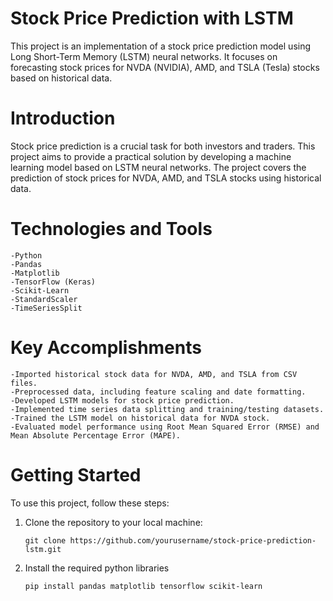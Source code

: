 # Stock Price Prediction with LSTM

This project is an implementation of a stock price prediction model using Long Short-Term Memory (LSTM) neural networks. It focuses on forecasting stock prices for NVDA (NVIDIA), AMD, and TSLA (Tesla) stocks based on historical data.


# Introduction

Stock price prediction is a crucial task for both investors and traders. This project aims to provide a practical solution by developing a machine learning model based on LSTM neural networks. The project covers the prediction of stock prices for NVDA, AMD, and TSLA stocks using historical data.

# Technologies and Tools

    -Python
    -Pandas
    -Matplotlib
    -TensorFlow (Keras)
    -Scikit-Learn
    -StandardScaler
    -TimeSeriesSplit

# Key Accomplishments

    -Imported historical stock data for NVDA, AMD, and TSLA from CSV files.
    -Preprocessed data, including feature scaling and date formatting.
    -Developed LSTM models for stock price prediction.
    -Implemented time series data splitting and training/testing datasets.
    -Trained the LSTM model on historical data for NVDA stock.
    -Evaluated model performance using Root Mean Squared Error (RMSE) and Mean Absolute Percentage Error (MAPE).

# Getting Started

To use this project, follow these steps:

 1. Clone the repository to your local machine:
    
    `git clone https://github.com/yourusername/stock-price-prediction-lstm.git`

2. Install the required python libraries

    `pip install pandas matplotlib tensorflow scikit-learn`
    
